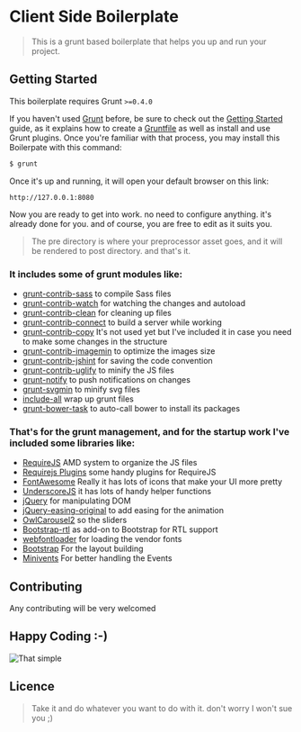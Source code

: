 # Client Side Boilerplate
> This is a grunt based boilerplate that helps you up and run your project.

## Getting Started
This boilerplate requires Grunt `>=0.4.0`

If you haven't used [Grunt](http://gruntjs.com/) before, be sure to check out the [Getting Started](http://gruntjs.com/getting-started) guide, as it explains how to create a [Gruntfile](http://gruntjs.com/sample-gruntfile) as well as install and use Grunt plugins. Once you're familiar with that process, you may install this Boilerpate with this command:

```sh
$ grunt
```

Once it's up and running, it will open your default browser on this link:
```url
http://127.0.0.1:8080
```
Now you are ready to get into work. no need to configure anything. it's already done for you. and of course, you are free to edit as it suits you.

> The pre directory is where your preprocessor asset goes, and it will be rendered to post directory. and that's it.

### It includes some of grunt modules like:
* [grunt-contrib-sass](https://github.com/gruntjs/grunt-contrib-sass) to compile Sass files
* [grunt-contrib-watch](https://github.com/gruntjs/grunt-contrib-watch) for watching the changes and autoload
* [grunt-contrib-clean](https://github.com/gruntjs/grunt-contrib-clean) for cleaning up files
* [grunt-contrib-connect](https://github.com/gruntjs/grunt-contrib-connect) to build a server while working
* [grunt-contrib-copy](https://github.com/gruntjs/grunt-contrib-copy) It's not used yet but I've included it in case you need to make some changes in the structure
* [grunt-contrib-imagemin](https://github.com/gruntjs/grunt-contrib-imagemin) to optimize the images size
* [grunt-contrib-jshint](https://github.com/gruntjs/grunt-contrib-jshint) for saving the code convention
* [grunt-contrib-uglify](https://github.com/gruntjs/grunt-contrib-uglify) to minify the JS files
* [grunt-notify](https://github.com/dylang/grunt-notify) to push notifications on changes
* [grunt-svgmin](https://github.com/sindresorhus/grunt-svgmin) to minify svg files
* [include-all](https://github.com/balderdashy/include-all) wrap up grunt files
* [grunt-bower-task](https://github.com/yatskevich/grunt-bower-task) to auto-call bower to install its packages

### That's for the grunt management, and for the startup work I've included some libraries like:

* [RequireJS](https://github.com/jrburke/requirejs) AMD system to organize the JS files
* [Requirejs Plugins](https://github.com/millermedeiros/requirejs-plugins) some handy plugins for RequireJS
* [FontAwesome](https://github.com/FortAwesome/Font-Awesome) Really it has lots of icons that make your UI more pretty 
* [UnderscoreJS](https://github.com/jashkenas/underscore) it has lots of handy helper functions
* [jQuery](https://github.com/jquery/jquery) for manipulating DOM
* [jQuery-easing-original](https://github.com/gdsmith/jquery.easing) to add easing for the animation
* [OwlCarousel2](https://github.com/smashingboxes/OwlCarousel2) so the sliders 
* [Bootstrap-rtl](https://github.com/morteza/bootstrap-rtl) as add-on to Bootstrap for RTL support 
* [webfontloader](https://github.com/typekit/webfontloader) for loading the vendor fonts
* [Bootstrap](https://github.com/twbs/bootstrap) For the layout building
* [Minivents](https://github.com/allouis/minivents) For better handling the Events

## Contributing
Any contributing will be very welcomed

## Happy Coding :-)
![That simple](https://media.giphy.com/media/nGMnDqebzDcfm/giphy.gif "That simple")

## Licence
> Take it and do whatever you want to do with it. don't worry I won't sue you ;)
